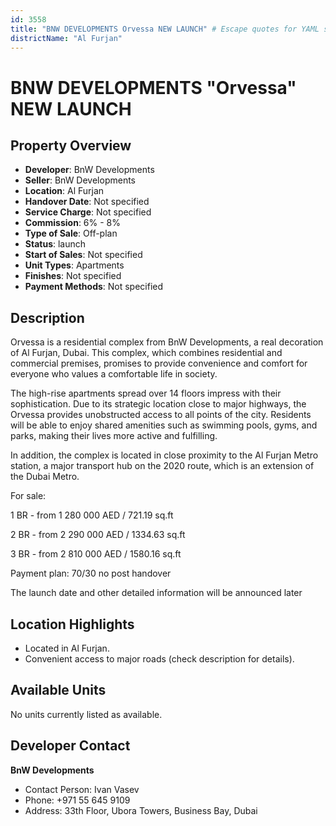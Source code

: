 ```yaml
---
id: 3558
title: "BNW DEVELOPMENTS Orvessa NEW LAUNCH" # Escape quotes for YAML string
districtName: "Al Furjan"
---
```


# BNW DEVELOPMENTS "Orvessa" NEW LAUNCH

## Property Overview
- **Developer**: BnW Developments
- **Seller**: BnW Developments
- **Location**: Al Furjan
- **Handover Date**: Not specified
- **Service Charge**: Not specified
- **Commission**: 6% - 8%
- **Type of Sale**: Off-plan
- **Status**: launch
- **Start of Sales**: Not specified
- **Unit Types**: Apartments
- **Finishes**: Not specified
- **Payment Methods**: Not specified

## Description
Orvessa is a residential complex from BnW Developments, a real decoration of Al Furjan, Dubai. This complex, which combines residential and commercial premises, promises to provide convenience and comfort for everyone who values a comfortable life in society.

The high-rise apartments spread over 14 floors impress with their sophistication. Due to its strategic location close to major highways, the Orvessa provides unobstructed access to all points of the city. Residents will be able to enjoy shared amenities such as swimming pools, gyms, and parks, making their lives more active and fulfilling.

In addition, the complex is located in close proximity to the Al Furjan Metro station, a major transport hub on the 2020 route, which is an extension of the Dubai Metro. 



For sale:

1 BR - from 1 280 000 AED / 721.19 sq.ft

2 BR - from 2 290 000 AED / 1334.63 sq.ft

3 BR - from 2 810 000 AED / 1580.16 sq.ft



Payment plan: 70/30 no post handover



The launch date and other detailed information will be announced later

## Location Highlights
- Located in Al Furjan.
- Convenient access to major roads (check description for details).

## Available Units
No units currently listed as available.

## Developer Contact
**BnW Developments**
- Contact Person: Ivan Vasev
- Phone: +971 55 645 9109
- Address: 33th Floor, Ubora Towers, Business Bay, Dubai
